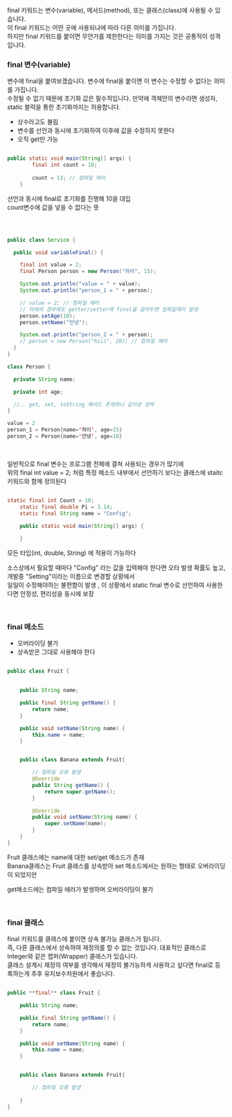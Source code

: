 
final 키워드는 변수(variable), 메서드(method), 또는 클래스(class)에 사용될 수 있습니다. <br/>
이 final 키워드는 어떤 곳에 사용되냐에 따라 다른 의미를 가집니다. <br/>
하지만 final 키워드를 붙이면 무언가를 제한한다는 의미를 가지는 것은 공통적이 성격입니다.

### final 변수(variable)

변수에 final을 붙여보겠습니다. 변수에 final을 붙이면 이 변수는 수정할 수 없다는 의미를 가집니다. <br/>
수정될 수 없기 때문에 초기화 값은 필수적입니다. 만약에 객체안의 변수라면 생성자, static 블럭을 통한 초기화까지는 허용합니다.

* 상수라고도 불림
* 변수를 선언과 동시에 초기화하여 이후에 값을 수정하지 못한다
* 오직 get만 가능

```java

public static void main(String[] args) {
        final int count = 10;
        
        count = 13; // 컴파일 에러
    }

```

선언과 동시에 final로 초기화를 진행해 10을 대입 <br/>
count변수에 값을 넣을 수 없다는 뜻

<br/>

```java

public class Service {

  public void variableFinal() {

    final int value = 2;
    final Person person = new Person("하이", 15);

    System.out.println("value = " + value);
    System.out.println("person_1 = " + person);

    // value = 2; // 컴파일 에러
    // 아래의 경우에도 getter/setter에 final을 걸어두면 컴파일에러 발생
    person.setAge(10);
    person.setName("안녕");

    System.out.println("person_2 = " + person);
    // person = new Person("hiii", 20); // 컴파일 에러
  }
}

class Person {

  private String name;

  private int age;

  //.. get, set, toString 메서드 존재하나 길이상 생략
}

value = 2
person_1 = Person{name='하이', age=15}
person_2 = Person{name='안녕', age=10}

```

<br/>

일반적으로 final 변수는 프로그램 전체에 결쳐 사용되는 경우가 많기에 <br/>
위의 final int value = 2; 처럼 특정 메소드 내부에서 선언하기 보다는 클래스에 staitc 키워드와 함께 정의된다

```java

static final int Count = 10;
    static final double Pi = 3.14;
    static final String name = "Config";

    public static void main(String[] args) {
        
    }

```

모든 타입(int, double, String) 에 적용이 가능하다

소스상에서 필요할 때마다 "Config" 라는 값을 입력해야 한다면 오타 발생 확률도 높고, 개발중 "Setting"이라는 이름으로 변경할 상황에서 <br/>
일일이 수정해야하는 불편함이 발생 , 이 상황에서 static final 변수로 선언하여 사용한다면 안정성, 편리성을 동시에 보장

<br/>

### final 메소드

* 오버라이딩 불가
* 상속받은 그대로 사용해야 한다

```java

public class Fruit {

    
    public String name;

    public final String getName() {
        return name;
    }

    public void setName(String name) {
        this.name = name;
    }


    public class Banana extends Fruit{

        // 컴파일 오류 발생
        @Override
        public String getName() {
            return super.getName();
        }

        @Override
        public void setName(String name) {
            super.setName(name);
        }
    }
}

```

Fruit 클래스에는 name에 대한 set/get 메소드가 존재 <br/>
Banana클래스는 Fruit 클래스를 상속받아 set 메소드에서는 원하는 형태로 오버라이딩이 되었지만

get메소드에는 컴파일 에러가 발생하며 오버라이딩이 불가

<br/>

### final 클래스


final 키워드를 클래스에 붙이면 상속 불가능 클래스가 됩니다. <br/>
즉, 다른 클래스에서 상속하여 재정의를 할 수 없는 것입니다. 대표적인 클래스로 Integer와 같은 랩퍼(Wrapper) 클래스가 있습니다. <br/>
클래스 설계시 재정의 여부를 생각해서 재정의 불가능하게 사용하고 싶다면 final로 등록하는게 추후 유지보수차원에서 좋습니다.

```java

public **final** class Fruit {

    public String name;

    public final String getName() {
        return name;
    }

    public void setName(String name) {
        this.name = name;
    }


    public class Banana extends Fruit{

        // 컴파일 오류 발생
        
    }
}

```













